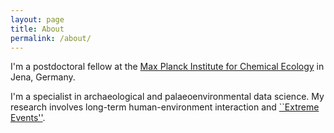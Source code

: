 ```yaml
---
layout: page
title: About
permalink: /about/
---
```


I'm a postdoctoral fellow at the [Max Planck Institute for Chemical Ecology](https://max.mpg.de/sites/ice/Pages/WelcomePage_EN.aspx) in Jena, Germany.

I'm a specialist in archaeological and palaeoenvironmental data science. My research involves long-term human-environment interaction and [``Extreme Events''](https://www.shh.mpg.de/1437297/extreme_events).
